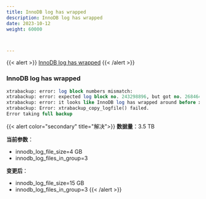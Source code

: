 ```yaml
---
title: InnoDB log has wrapped
description: InnoDB log has wrapped
date: 2023-10-12
weight: 60000



---
```


{{< alert >}}
[InnoDB log has wrapped](https://forums.percona.com/t/xtrabackup-error-log-block-numbers-mismatch/10962/2)
{{< /alert >}}






### InnoDB log has wrapped

```sql
xtrabackup: error: log block numbers mismatch:
xtrabackup: error: expected log block no. 243298896, but got no. 268464708 from the log file.
xtrabackup: error: it looks like InnoDB log has wrapped around before xtrabackup could process all records due to either log copying being too slow, or log files being too small.
xtrabackup: Error: xtrabackup_copy_logfile() failed.
Error taking full backup
```
{{< alert color="secondary" title="解决">}}
**数据量**：3.5 TB

**当前参数**：
- innodb_log_file_size=4 GB
- innodb_log_files_in_group=3

**变更后**：
- innodb_log_file_size=15 GB
- innodb_log_files_in_group=3
{{< /alert >}}






